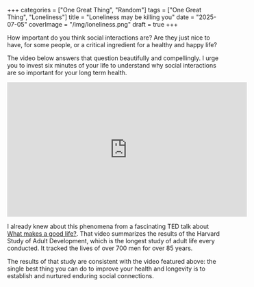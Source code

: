 +++
categories = ["One Great Thing", "Random"]
tags = ["One Great Thing", "Loneliness"]
title = "Loneliness may be killing you"
date = "2025-07-05"
coverImage = "/img/loneliness.png"
draft = true
+++

How important do you think social interactions are? Are they just nice to have, for some people, or a critical ingredient for a healthy and happy life?

<!--more-->

The video below answers that question beautifully and compellingly. I urge you to invest six minutes of your life to understand why social interactions are so important for your long term health.

<iframe width="560" height="315" src="https://www.youtube.com/embed/h7w339vE2F8?si=mm_s_BxCXOEG0Lpp" title="YouTube video player" frameborder="0" allow="accelerometer; autoplay; clipboard-write; encrypted-media; gyroscope; picture-in-picture; web-share" referrerpolicy="strict-origin-when-cross-origin" allowfullscreen></iframe>

I already knew about this phenomena from a fascinating TED talk about <a target="_blank" href="https://www.youtube.com/watch?v=8KkKuTCFvzI">
What makes a good life?</a>. That video summarizes the results of the Harvard Study of Adult Development, which is the longest study of adult life every conducted. It tracked the lives of over 700 men for over 85 years.

The results of that study are consistent with the video featured above: the single best thing you can do to improve your health and longevity is to establish and nurtured enduring social connections.

